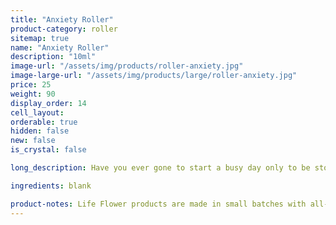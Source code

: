 ```yaml
---
title: "Anxiety Roller"
product-category: roller
sitemap: true
name: "Anxiety Roller"
description: "10ml"
image-url: "/assets/img/products/roller-anxiety.jpg"
image-large-url: "/assets/img/products/large/roller-anxiety.jpg"
price: 25
weight: 90
display_order: 14
cell_layout:
orderable: true
hidden: false
new: false
is_crystal: false

long_description: Have you ever gone to start a busy day only to be stopped in your tracks by overthinking, paranoia or a nervous mind? We have the perfect all natural solution to those pesky shakes and jitters! Relieve anxiety the way nature intended with this amazing smelling medicated essential oil roll-on. Handcrafted with a soothing, infused blend of essential oils, corresponding organic herbs as well as a quartz crystal chip to amplify it all. Handcrafted in small batches with love and care.

ingredients: blank

product-notes: Life Flower products are made in small batches with all-natural and boutique ingredients. Most orders are processed within 3 days of being placed.
---
```

